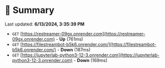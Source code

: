 # 📖 Summary
Last updated: **6/13/2024, 3:35:39 PM**

- `GET` [https://restreamer-09gx.onrender.com](https://restreamer-09gx.onrender.com) - **Up** (761ms)
- `GET` [https://filestreambot-b5k6.onrender.com/](https://filestreambot-b5k6.onrender.com/) - **Down** (187ms)
- `GET` [https://jupyterlab-python3-12-3.onrender.com](https://jupyterlab-python3-12-3.onrender.com) - **Down** (169ms)
